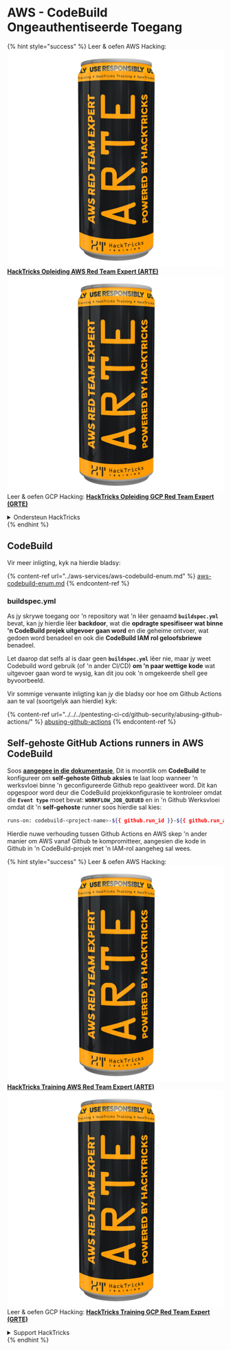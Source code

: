 # AWS - CodeBuild Ongeauthentiseerde Toegang

{% hint style="success" %}
Leer & oefen AWS Hacking:<img src="../../../.gitbook/assets/image (1) (1) (1).png" alt="" data-size="line">[**HackTricks Opleiding AWS Red Team Expert (ARTE)**](https://training.hacktricks.xyz/courses/arte)<img src="../../../.gitbook/assets/image (1) (1) (1).png" alt="" data-size="line">\
Leer & oefen GCP Hacking: <img src="../../../.gitbook/assets/image (2).png" alt="" data-size="line">[**HackTricks Opleiding GCP Red Team Expert (GRTE)**<img src="../../../.gitbook/assets/image (2).png" alt="" data-size="line">](https://training.hacktricks.xyz/courses/grte)

<details>

<summary>Ondersteun HackTricks</summary>

* Kyk na die [**subskripsie planne**](https://github.com/sponsors/carlospolop)!
* **Sluit aan by die** 💬 [**Discord groep**](https://discord.gg/hRep4RUj7f) of die [**telegram groep**](https://t.me/peass) of **volg** ons op **Twitter** 🐦 [**@hacktricks\_live**](https://twitter.com/hacktricks_live)**.**
* **Deel hacking truuks deur PRs in te dien na die** [**HackTricks**](https://github.com/carlospolop/hacktricks) en [**HackTricks Cloud**](https://github.com/carlospolop/hacktricks-cloud) github repos.

</details>
{% endhint %}

## CodeBuild

Vir meer inligting, kyk na hierdie bladsy:

{% content-ref url="../aws-services/aws-codebuild-enum.md" %}
[aws-codebuild-enum.md](../aws-services/aws-codebuild-enum.md)
{% endcontent-ref %}

### buildspec.yml

As jy skrywe toegang oor 'n repository wat 'n lêer genaamd **`buildspec.yml`** bevat, kan jy hierdie lêer **backdoor**, wat die **opdragte spesifiseer wat binne 'n CodeBuild projek uitgevoer gaan word** en die geheime ontvoer, wat gedoen word benadeel en ook die **CodeBuild IAM rol geloofsbriewe** benadeel.

Let daarop dat selfs al is daar geen **`buildspec.yml`** lêer nie, maar jy weet Codebuild word gebruik (of 'n ander CI/CD) **om 'n paar wettige kode** wat uitgevoer gaan word te wysig, kan dit jou ook 'n omgekeerde shell gee byvoorbeeld.

Vir sommige verwante inligting kan jy die bladsy oor hoe om Github Actions aan te val (soortgelyk aan hierdie) kyk:

{% content-ref url="../../../pentesting-ci-cd/github-security/abusing-github-actions/" %}
[abusing-github-actions](../../../pentesting-ci-cd/github-security/abusing-github-actions/)
{% endcontent-ref %}

## Self-gehoste GitHub Actions runners in AWS CodeBuild <a href="#action-runner" id="action-runner"></a>

Soos [**aangegee in die dokumentasie**](https://docs.aws.amazon.com/codebuild/latest/userguide/action-runner.html), Dit is moontlik om **CodeBuild** te konfigureer om **self-gehoste Github aksies** te laat loop wanneer 'n werksvloei binne 'n geconfigureerde Github repo geaktiveer word. Dit kan opgespoor word deur die CodeBuild projekkonfigurasie te kontroleer omdat die **`Event type`** moet bevat: **`WORKFLOW_JOB_QUEUED`** en in 'n Github Werksvloei omdat dit 'n **self-gehoste** runner soos hierdie sal kies:
```bash
runs-on: codebuild-<project-name>-${{ github.run_id }}-${{ github.run_attempt }}
```
Hierdie nuwe verhouding tussen Github Actions en AWS skep 'n ander manier om AWS vanaf Github te kompromitteer, aangesien die kode in Github in 'n CodeBuild-projek met 'n IAM-rol aangeheg sal wees.

{% hint style="success" %}
Leer & oefen AWS Hacking:<img src="../../../.gitbook/assets/image (1) (1) (1).png" alt="" data-size="line">[**HackTricks Training AWS Red Team Expert (ARTE)**](https://training.hacktricks.xyz/courses/arte)<img src="../../../.gitbook/assets/image (1) (1) (1).png" alt="" data-size="line">\
Leer & oefen GCP Hacking: <img src="../../../.gitbook/assets/image (2).png" alt="" data-size="line">[**HackTricks Training GCP Red Team Expert (GRTE)**<img src="../../../.gitbook/assets/image (2).png" alt="" data-size="line">](https://training.hacktricks.xyz/courses/grte)

<details>

<summary>Support HackTricks</summary>

* Kyk na die [**subskripsie planne**](https://github.com/sponsors/carlospolop)!
* **Sluit aan by die** 💬 [**Discord-groep**](https://discord.gg/hRep4RUj7f) of die [**telegram-groep**](https://t.me/peass) of **volg** ons op **Twitter** 🐦 [**@hacktricks\_live**](https://twitter.com/hacktricks_live)**.**
* **Deel hacking truuks deur PRs in te dien na die** [**HackTricks**](https://github.com/carlospolop/hacktricks) en [**HackTricks Cloud**](https://github.com/carlospolop/hacktricks-cloud) github repos.

</details>
{% endhint %}

